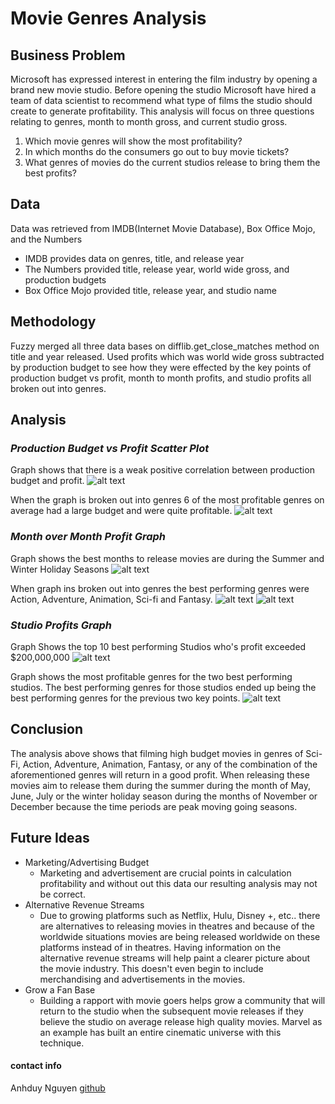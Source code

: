 # Movie Genres Analysis
## Business Problem
Microsoft has expressed interest in entering the film industry by opening a brand new movie studio. Before opening the studio Microsoft have hired a team of data scientist to recommend what type of films the studio should create to generate profitability. This analysis will focus on three questions relating to genres, month to month gross, and current studio gross.

1. Which movie genres will show the most profitability?
2. In which months do the consumers go out to buy movie tickets?
3. What genres of movies do the current studios release to bring them the best profits?

## Data
Data was retrieved from IMDB(Internet Movie Database), Box Office Mojo, and the Numbers
* IMDB provides data on genres, title, and release year
* The Numbers provided title, release year, world wide gross, and production budgets
* Box Office Mojo provided title, release year, and studio name
## Methodology
Fuzzy merged all three data bases on difflib.get_close_matches method on title and year released.  Used profits which was world wide gross subtracted by production budget to see how they were effected by the key points of production budget vs profit, month to month profits, and studio profits all broken out into genres.
## Analysis
### _Production Budget vs Profit Scatter Plot_

Graph shows that there is a weak positive correlation between production budget and profit.
![alt text](Images/BudgetvsProfitScatter.png)

When the graph is broken out into genres 6 of the most profitable genres on average had a large budget and were quite profitable.
![alt text](Images/GenreScatter.png)

### _Month over Month Profit Graph_

Graph shows the best months to release movies are during the Summer and Winter Holiday Seasons
![alt text](Images/ProfitPerMonth.png)

When graph ins broken out into genres the best performing
genres were Action, Adventure, Animation, Sci-fi and Fantasy.
![alt text](Images/GenresProfitperMonthSummer.png)
![alt text](Images/GenresProfitperMonthWinter.png)

### _Studio Profits Graph_

Graph Shows the top 10 best performing Studios who's profit exceeded $200,000,000
![alt text](Images/StudioProfits.png)

Graph shows the most profitable genres for the two best performing studios.  The best performing genres for those studios ended up being the best performing genres for the previous two key points.
![alt text](Images/StudioGenres.png)

## Conclusion

The analysis above shows that filming high budget movies in genres of Sci-Fi, Action, Adventure, Animation, Fantasy, or any of the combination of the aforementioned genres will return in a good profit.  When releasing these movies aim to release them during the summer during the month of May, June, July or the winter holiday season during the months of November or December because the time periods are peak moving going seasons.

## Future Ideas
 * Marketing/Advertising Budget
    * Marketing and advertisement are crucial points in calculation profitability and without out this data our resulting analysis may not be correct.
* Alternative Revenue Streams
    * Due to growing platforms such as Netflix, Hulu, Disney +, etc.. there are alternatives to releasing movies in theatres and because of the worldwide situations movies are being released worldwide on these platforms instead of in theatres.  Having information on the alternative revenue streams will help paint a clearer picture about the movie industry.  This doesn't even begin to include merchandising and advertisements in the movies.
* Grow a Fan Base
    * Building a rapport with movie goers helps grow a community that will return to the studio when the subsequent movie releases if they believe the studio on average release high quality movies.  Marvel as an example has built an entire cinematic universe with this technique.

#### contact info
Anhduy Nguyen [github](https://github.com/anguyen61191)